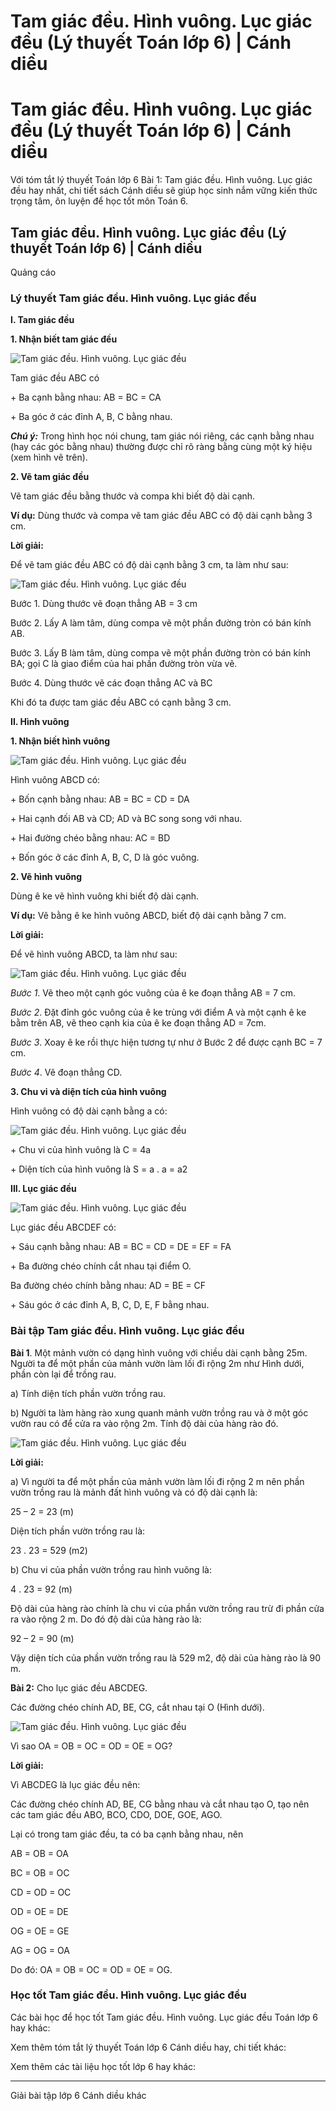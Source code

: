 # Tam giác đều. Hình vuông. Lục giác đều (Lý thuyết Toán lớp 6) | Cánh diều

# Tam giác đều. Hình vuông. Lục giác đều (Lý thuyết Toán lớp 6) | Cánh diều

Với tóm tắt lý thuyết Toán lớp 6 Bài 1: Tam giác đều. Hình vuông. Lục giác đều hay nhất, chi tiết sách Cánh diều sẽ giúp học sinh nắm vững kiến thức trọng tâm, ôn luyện để học tốt môn Toán 6.

## Tam giác đều. Hình vuông. Lục giác đều (Lý thuyết Toán lớp 6) | Cánh diều

Quảng cáo

### **Lý thuyết Tam giác đều. Hình vuông. Lục giác đều**

**I. Tam giác đều**

**1\. Nhận biết tam giác đều**

![Tam giác đều. Hình vuông. Lục giác đều](https://vietjack.com/toan-6-canh-dieu/images/ly-thuyet-bai-1-tam-giac-deu-hinh-vuong-luc-giac-deu-124746.PNG)

Tam giác đều ABC có 

\+ Ba cạnh bằng nhau: AB = BC = CA

\+ Ba góc ở các đỉnh A, B, C bằng nhau.

**_Chú ý:_** Trong hình học nói chung, tam giác nói riêng, các cạnh bằng nhau (hay các góc bằng nhau) thường được chỉ rõ ràng bằng cùng một ký hiệu (xem hình vẽ trên).

**2\. Vẽ tam giác đều**

Vẽ tam giác đều bằng thước và compa khi biết độ dài cạnh.

**Ví dụ:** Dùng thước và compa vẽ tam giác đều ABC có độ dài cạnh bằng 3 cm.

**Lời giải:**

Để vẽ tam giác đều ABC có độ dài cạnh bằng 3 cm, ta làm như sau:

![Tam giác đều. Hình vuông. Lục giác đều](https://vietjack.com/toan-6-canh-dieu/images/ly-thuyet-bai-1-tam-giac-deu-hinh-vuong-luc-giac-deu-124749.PNG)

Bước 1. Dùng thước vẽ đoạn thẳng AB = 3 cm

Bước 2. Lấy A làm tâm, dùng compa vẽ một phần đường tròn có bán kính AB.

Bước 3. Lấy B làm tâm, dùng compa vẽ một phần đường tròn có bán kính BA; gọi C là giao điểm của hai phần đường tròn vừa vẽ.

Bước 4. Dùng thước vẽ các đoạn thẳng AC và BC

Khi đó ta được tam giác đều ABC có cạnh bằng 3 cm. 

**II. Hình vuông**

**1\. Nhận biết hình vuông**

![Tam giác đều. Hình vuông. Lục giác đều](https://vietjack.com/toan-6-canh-dieu/images/ly-thuyet-bai-1-tam-giac-deu-hinh-vuong-luc-giac-deu-124747.PNG)

Hình vuông ABCD có:

\+ Bốn cạnh bằng nhau: AB = BC = CD = DA

\+ Hai cạnh đối AB và CD; AD và BC song song với nhau.

\+ Hai đường chéo bằng nhau: AC = BD

\+ Bốn góc ở các đỉnh A, B, C, D là góc vuông.

**2\. Vẽ hình vuông**

Dùng ê ke vẽ hình vuông khi biết độ dài cạnh.

**Ví dụ:** Vẽ bằng ê ke hình vuông ABCD, biết độ dài cạnh bằng 7 cm.

**Lời giải:**

Để vẽ hình vuông ABCD, ta làm như sau:

![Tam giác đều. Hình vuông. Lục giác đều](https://vietjack.com/toan-6-canh-dieu/images/ly-thuyet-bai-1-tam-giac-deu-hinh-vuong-luc-giac-deu-124752.PNG)

_Bước 1_. Vẽ theo một cạnh góc vuông của ê ke đoạn thẳng AB = 7 cm.

_Bước 2_. Đặt đỉnh góc vuông của ê ke trùng với điểm A và một cạnh ê ke bằm trên AB, vẽ theo cạnh kia của ê ke đoạn thẳng AD = 7cm.

_Bước 3_. Xoay ê ke rồi thực hiện tương tự như ở Bước 2 để được cạnh BC = 7 cm.

_Bước 4_. Vẽ đoạn thẳng CD.

**3\. Chu vi và diện tích của hình vuông**

Hình vuông có độ dài cạnh bằng a có:

![Tam giác đều. Hình vuông. Lục giác đều](https://vietjack.com/toan-6-canh-dieu/images/ly-thuyet-bai-1-tam-giac-deu-hinh-vuong-luc-giac-deu-124748.PNG)

\+ Chu vi của hình vuông là C = 4a

\+ Diện tích của hình vuông là S = a . a = a2

**III. Lục giác đều**

![Tam giác đều. Hình vuông. Lục giác đều](https://vietjack.com/toan-6-canh-dieu/images/ly-thuyet-bai-1-tam-giac-deu-hinh-vuong-luc-giac-deu-124751.PNG)

Lục giác đều ABCDEF có:

\+ Sáu cạnh bằng nhau: AB = BC = CD = DE = EF = FA

\+ Ba đường chéo chính cắt nhau tại điểm O.

Ba đường chéo chính bằng nhau: AD = BE = CF

\+ Sáu góc ở các đỉnh A, B, C, D, E, F bằng nhau.

### **Bài tập Tam giác đều. Hình vuông. Lục giác đều**

**Bài 1**. Một mảnh vườn có dạng hình vuông với chiều dài cạnh bằng 25m. Người ta để một phần của mảnh vườn làm lối đi rộng 2m như Hình dưới, phần còn lại để trồng rau.

a) Tính diện tích phần vườn trồng rau.

b) Người ta làm hàng rào xung quanh mảnh vườn trồng rau và ở một góc vườn rau có để cửa ra vào rộng 2m. Tính độ dài của hàng rào đó.

![Tam giác đều. Hình vuông. Lục giác đều](https://vietjack.com/toan-6-canh-dieu/images/ly-thuyet-bai-1-tam-giac-deu-hinh-vuong-luc-giac-deu-124750.PNG)

**Lời giải:**

a) Vì người ta để một phần của mảnh vườn làm lối đi rộng 2 m nên phần vườn trồng rau là mảnh đất hình vuông và có độ dài cạnh là: 

25 – 2 = 23 (m)

Diện tích phần vườn trồng rau là: 

23 . 23 = 529 (m2) 

b) Chu vi của phần vườn trồng rau hình vuông là: 

4 . 23 = 92 (m)

Độ dài của hàng rào chính là chu vi của phần vườn trồng rau trừ đi phần cửa ra vào rộng 2 m. Do đó độ dài của hàng rào là: 

92 – 2 = 90 (m)

Vậy diện tích của phần vườn trồng rau là 529 m2, độ dài của hàng rào là 90 m.

**Bài 2:** Cho lục giác đều ABCDEG.

Các đường chéo chính AD, BE, CG, cắt nhau tại O (Hình dưới).

![Tam giác đều. Hình vuông. Lục giác đều](https://vietjack.com/toan-6-canh-dieu/images/ly-thuyet-bai-1-tam-giac-deu-hinh-vuong-luc-giac-deu-124753.PNG)

Vì sao OA = OB = OC = OD = OE = OG?

**Lời giải:**

Vì ABCDEG là lục giác đều nên:

Các đường chéo chính AD, BE, CG bằng nhau và cắt nhau tạo O, tạo nên các tam giác đều ABO, BCO, CDO, DOE, GOE, AGO.

Lại có trong tam giác đều, ta có ba cạnh bằng nhau, nên 

AB = OB = OA

BC = OB = OC 

CD = OD = OC 

OD = OE = DE 

OG = OE = GE 

AG = OG = OA

Do đó: OA = OB = OC = OD = OE = OG. 

### **Học tốt Tam giác đều. Hình vuông. Lục giác đều**

Các bài học để học tốt Tam giác đều. Hình vuông. Lục giác đều Toán lớp 6 hay khác:

Xem thêm tóm tắt lý thuyết Toán lớp 6 Cánh diều hay, chi tiết khác:

Xem thêm các tài liệu học tốt lớp 6 hay khác:

* * *

Giải bài tập lớp 6 Cánh diều khác
